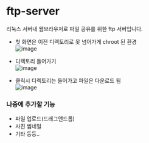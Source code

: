 # ftp-server

리눅스 서버내 웹브라우저로 파일 공유를 위한 ftp 서버입니다.

* 첫 화면은 이전 디렉토리로 못 넘어가게 chroot 된 환경<br>
![image](https://github.com/HanWool-Jeong/ftp-server/assets/67956068/603436d1-58f0-4ed0-9bda-e02944ae99c6)

* 디렉토리 들어가기<br>
![image](https://github.com/HanWool-Jeong/ftp-server/assets/67956068/d269c437-68c3-406c-aae8-2fb04f9bd751)

* 클릭시 디렉토리는 들어가고 파일은 다운로드 됨<br>
![image](https://github.com/HanWool-Jeong/ftp-server/assets/67956068/8c7e2e01-8b06-4fa1-b2c9-4d52fb7c1061)

### 나중에 추가할 기능
* 파일 업로드(드래그앤드롭)
* 사진 썸네일
* 기타 등등..
